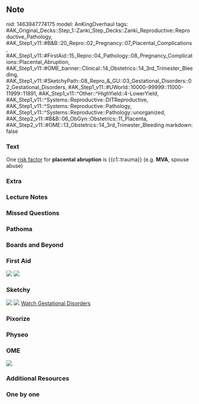 ## Note
nid: 1463947774175
model: AnKingOverhaul
tags: #AK_Original_Decks::Step_1::Zanki_Step_Decks::Zanki_Reproductive::Reproductive_Pathology, #AK_Step1_v11::#B&B::20_Repro::02_Pregnancy::07_Placental_Complications, #AK_Step1_v11::#FirstAid::15_Repro::04_Pathology::08_Pregnancy_Complications::Placental_Abruption, #AK_Step1_v11::#OME_banner::Clinical::14_Obstetrics::14_3rd_Trimester_Bleeding, #AK_Step1_v11::#SketchyPath::08_Repro_&_GU::03_Gestational_Disorders::02_Gestational_Disorders, #AK_Step1_v11::#UWorld::10000-99999::11000-11999::11891, #AK_Step1_v11::^Other::^HighYield::4-LowerYield, #AK_Step1_v11::^Systems::Reproductive::DITReproductive, #AK_Step1_v11::^Systems::Reproductive::Pathology, #AK_Step1_v11::^Systems::Reproductive::Pathology::unorganized, #AK_Step2_v11::#B&B::06_ObGyn::Obstetrics::11_Placenta, #AK_Step2_v11::#OME::13_Obstetrics::14_3rd_Trimester_Bleeding
markdown: false

### Text
One <u>risk factor</u> for <b>placental abruption</b> is
{{c1::trauma}} (e.g. <b>MVA</b>, spouse abuse)

### Extra


### Lecture Notes


### Missed Questions


### Pathoma


### Boards and Beyond


### First Aid
<img src="tmpqftdu5.png"> <img src="tmpGJSArp.png">

### Sketchy
<img src=
"30.%20Placental%20Abruption%20Risk%20Factor%20Physical%20Trauma.jpg">
<img src=
"Complete%20Sketch-30b62010dbe87287e08de7a4eb37922341c446c5_1566160514431.jpg">
 <a href=
"https://dashboard.sketchy.com/study/medical/courses/medical-pathophysiology/units/medical-pathophysiology-reproductive-gu/videos/medical-pathophysiology-reproductive-and-gu-gestational-disorders-gestational-disorders?utm_source=anki&utm_medium=partnership&utm_campaign=february_update&utm_content=medical">
Watch Gestational Disorders</a>

### Pixorize


### Physeo


### OME
<div class="ome-widget">
  <a href=
  "https://onlinemeded.org/spa/obstetrics/3rd-trimester-bleeding/acquire?ref=anki">
  <img src="_OME_AnkiFlashcards_Lesson_1.png"></a>
</div>

### Additional Resources


### One by one

